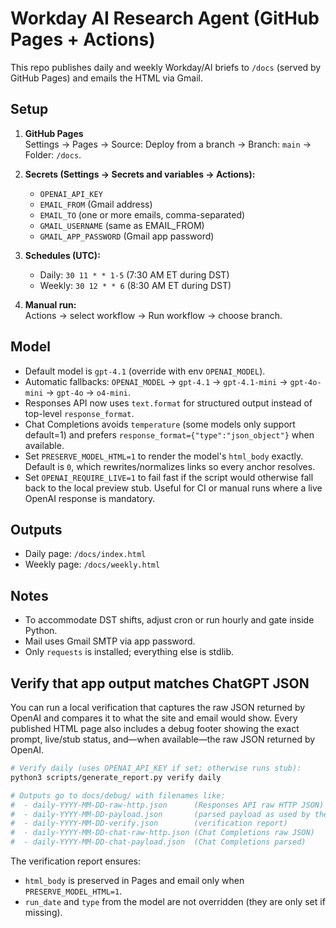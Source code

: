 # Workday AI Research Agent (GitHub Pages + Actions)

This repo publishes daily and weekly Workday/AI briefs to `/docs` (served by GitHub Pages) and emails the HTML via Gmail.

## Setup

1. **GitHub Pages**  
   Settings → Pages → Source: Deploy from a branch → Branch: `main` → Folder: `/docs`.

2. **Secrets (Settings → Secrets and variables → Actions):**  
   - `OPENAI_API_KEY`  
   - `EMAIL_FROM` (Gmail address)  
   - `EMAIL_TO` (one or more emails, comma-separated)  
   - `GMAIL_USERNAME` (same as EMAIL_FROM)  
   - `GMAIL_APP_PASSWORD` (Gmail app password)

3. **Schedules (UTC):**  
   - Daily: `30 11 * * 1-5` (7:30 AM ET during DST)  
   - Weekly: `30 12 * * 6` (8:30 AM ET during DST)

4. **Manual run:**  
   Actions → select workflow → Run workflow → choose branch.

## Model

- Default model is `gpt-4.1` (override with env `OPENAI_MODEL`).
- Automatic fallbacks: `OPENAI_MODEL` → `gpt-4.1` → `gpt-4.1-mini` → `gpt-4o-mini` → `gpt-4o` → `o4-mini`.
- Responses API now uses `text.format` for structured output instead of top-level `response_format`.
- Chat Completions avoids `temperature` (some models only support default=1) and prefers `response_format={"type":"json_object"}` when available.
- Set `PRESERVE_MODEL_HTML=1` to render the model's `html_body` exactly. Default is `0`, which rewrites/normalizes links so every anchor resolves.
- Set `OPENAI_REQUIRE_LIVE=1` to fail fast if the script would otherwise fall back to the local preview stub. Useful for CI or manual runs where a live OpenAI response is mandatory.

## Outputs

- Daily page: `/docs/index.html`  
- Weekly page: `/docs/weekly.html`

## Notes

- To accommodate DST shifts, adjust cron or run hourly and gate inside Python.
- Mail uses Gmail SMTP via app password.
- Only `requests` is installed; everything else is stdlib.

## Verify that app output matches ChatGPT JSON

You can run a local verification that captures the raw JSON returned by OpenAI and compares it to what the site and email would show.
Every published HTML page also includes a debug footer showing the exact prompt, live/stub status, and—when available—the raw JSON returned by OpenAI.

```bash
# Verify daily (uses OPENAI_API_KEY if set; otherwise runs stub):
python3 scripts/generate_report.py verify daily

# Outputs go to docs/debug/ with filenames like:
#  - daily-YYYY-MM-DD-raw-http.json      (Responses API raw HTTP JSON)
#  - daily-YYYY-MM-DD-payload.json       (parsed payload as used by the app)
#  - daily-YYYY-MM-DD-verify.json        (verification report)
#  - daily-YYYY-MM-DD-chat-raw-http.json (Chat Completions raw JSON)
#  - daily-YYYY-MM-DD-chat-payload.json  (Chat Completions parsed)
```

The verification report ensures:
- `html_body` is preserved in Pages and email only when `PRESERVE_MODEL_HTML=1`.
- `run_date` and `type` from the model are not overridden (they are only set if missing).
